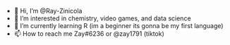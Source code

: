 - 👋 Hi, I’m @Ray-Zinicola
- 👀 I’m interested in chemistry, video games, and data science
- 🌱 I’m currently learning R (im a beginner its gonna be my first language)
- 📫 How to reach me Zay#6236 or @zay1791 (tiktok)

<!---
Ray-Zinicola/Ray-Zinicola is a ✨ special ✨ repository because its `README.md` (this file) appears on your GitHub profile.
You can click the Preview link to take a look at your changes.
--->
